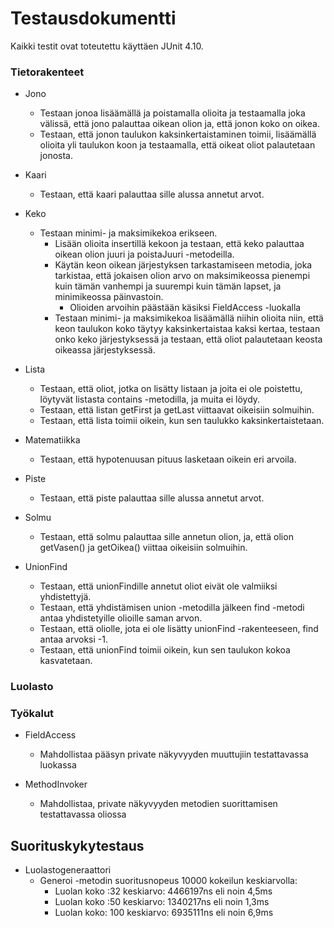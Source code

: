 # Testausdokumentti

Kaikki testit ovat toteutettu käyttäen JUnit 4.10.

### Tietorakenteet

* Jono
  * Testaan jonoa lisäämällä ja poistamalla olioita ja testaamalla joka välissä, että jono palauttaa oikean olion ja, että jonon koko on oikea.
  * Testaan, että jonon taulukon kaksinkertaistaminen toimii, lisäämällä olioita yli taulukon koon ja testaamalla, että oikeat oliot palautetaan jonosta.

* Kaari
  * Testaan, että kaari palauttaa sille alussa annetut arvot.

* Keko
  * Testaan minimi- ja maksimikekoa erikseen.
    * Lisään olioita insertillä kekoon ja testaan, että keko palauttaa oikean olion juuri ja poistaJuuri -metodeilla.
    * Käytän keon oikean järjestyksen tarkastamiseen metodia, joka tarkistaa, että jokaisen olion arvo on maksimikeossa pienempi kuin tämän vanhempi ja suurempi kuin tämän lapset, ja minimikeossa päinvastoin.
      * Olioiden arvoihin päästään käsiksi FieldAccess -luokalla
    * Testaan minimi- ja maksimikekoa lisäämällä niihin olioita niin, että keon taulukon koko täytyy kaksinkertaistaa kaksi kertaa, testaan onko keko järjestyksessä ja testaan, että oliot palautetaan keosta oikeassa järjestyksessä.

* Lista
  * Testaan, että oliot, jotka on lisätty listaan ja joita ei ole poistettu, löytyvät listasta contains -metodilla, ja muita ei löydy.
  * Testaan, että listan getFirst ja getLast viittaavat oikeisiin solmuihin.
  * Testaan, että lista toimii oikein, kun sen taulukko kaksinkertaistetaan.

* Matematiikka
  * Testaan, että hypotenuusan pituus lasketaan oikein eri arvoila.

* Piste
  * Testaan, että piste palauttaa sille alussa annetut arvot.

* Solmu
  * Testaan, että solmu palauttaa sille annetun olion, ja, että olion getVasen() ja getOikea() viittaa oikeisiin solmuihin.
 
* UnionFind
  * Testaan, että unionFindille annetut oliot eivät ole valmiiksi yhdistettyjä.
  * Testaan, että yhdistämisen union -metodilla jälkeen find -metodi antaa yhdistetyille olioille saman arvon.
  * Testaan, että oliolle, jota ei ole lisätty unionFind -rakenteeseen, find antaa arvoksi -1.
  * Testaan, että unionFind toimii oikein, kun sen taulukon kokoa kasvatetaan.

### Luolasto

### Työkalut

* FieldAccess
  * Mahdollistaa pääsyn private näkyvyyden muuttujiin testattavassa luokassa
  
* MethodInvoker
  * Mahdollistaa, private näkyvyyden metodien suorittamisen testattavassa oliossa

## Suorituskykytestaus

* Luolastogeneraattori
  * Generoi -metodin suoritusnopeus 10000 kokeilun keskiarvolla:
    * Luolan koko :32 keskiarvo: 4466197ns eli noin 4,5ms
    * Luolan koko :50 keskiarvo: 1340217ns eli noin 1,3ms
    * Luolan koko: 100 keskiarvo: 6935111ns eli noin 6,9ms
